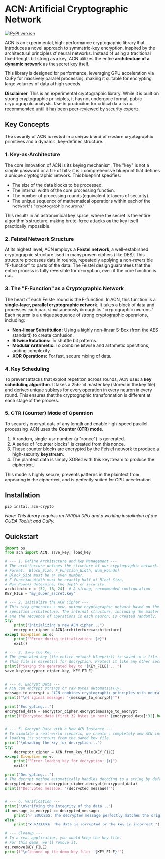# ACN: Artificial Cryptographic Network

[![PyPI version](https://badge.fury.io/py/acn-crypto.svg)](https://badge.fury.io/py/acn-crypto)

ACN is an experimental, high-performance cryptographic library that introduces a novel approach to symmetric-key encryption, inspired by the architectural principles of neural networks. Instead of using a traditional fixed-length bit string as a key, ACN utilizes the entire **architecture of a dynamic network** as the secret key itself.

This library is designed for performance, leveraging GPU acceleration via CuPy for massively parallel processing, making it suitable for encrypting large volumes of data at high speeds.

**Disclaimer:** This is an experimental cryptographic library. While it is built on strong cryptographic principles, it has not undergone formal, public cryptographic analysis. Use in production for critical data is not recommended until it has been peer-reviewed by security experts.

## Key Concepts

The security of ACN is rooted in a unique blend of modern cryptographic primitives and a dynamic, key-defined structure.

### 1. Key-as-Architecture
The core innovation of ACN is its keying mechanism. The "key" is not a simple password or a file of bits; it is a comprehensive blueprint that defines a unique cryptographic network. This blueprint specifies:
- The size of the data blocks to be processed.
- The internal width of the core processing function.
- The number of processing rounds (equivalent to layers of security).
- The unique sequence of mathematical operations within each of the network's "cryptographic neurons."

This results in an astronomical key space, where the secret is the entire algorithm's structure, making brute-force attacks on the key itself practically impossible.

### 2. Feistel Network Structure
At its highest level, ACN employs a **Feistel network**, a well-established cryptographic structure used in many proven ciphers (like DES). This structure processes data in rounds, repeatedly applying a non-reversible "F-function" to parts of the data. The Feistel design guarantees that the entire process is fully reversible for decryption, even if the core function is not.

### 3. The "F-Function" as a Cryptographic Network
The heart of each Feistel round is the F-function. In ACN, this function is a **single-layer, parallel cryptographic network**. It takes a block of data and processes each part simultaneously through its "cryptographic neurons." Each neuron is a unique sequence of strong cryptographic operations, including:
- **Non-linear Substitution:** Using a highly non-linear S-Box (from the AES standard) to create confusion.
- **Bitwise Rotations:** To shuffle bit patterns.
- **Modular Arithmetic:** To combine bitwise and arithmetic operations, adding complexity.
- **XOR Operations:** For fast, secure mixing of data.

### 4. Key Scheduling
To prevent attacks that exploit repetition across rounds, ACN uses a **key scheduling algorithm**. It takes a 256-bit master key (stored in the key file) and derives unique subkeys for every operation in every neuron in every round. This ensures that the cryptographic transformation is different at each stage of the process.

### 5. CTR (Counter) Mode of Operation
To securely encrypt data of any length and enable high-speed parallel processing, ACN uses the **Counter (CTR) mode**.
1. A random, single-use number (a "nonce") is generated.
2. A series of "counter blocks" is created from this nonce.
3. These counter blocks are encrypted by the Feistel network to produce a high-security **keystream**.
4. The plaintext data is simply XORed with this keystream to produce the ciphertext.

This mode is highly secure, prevents patterns in the plaintext from appearing in the ciphertext, and is perfectly suited for GPU acceleration.

## Installation
```bash
pip install acn-crypto
```
*Note: This library requires an NVIDIA GPU and a working installation of the CUDA Toolkit and CuPy.*

## Quickstart

```python
import os
from acn import ACN, save_key, load_key

# --- 1. Define Architecture and Key Management ---
# The architecture defines the structure of our cryptographic network.
# Format: [Block_Size, F_Function_Width, Num_Rounds]
# Block_Size must be an even number.
# F_Function_Width must be exactly half of Block_Size.
# Num_Rounds determines the depth of security.
architecture = [32, 16, 24]  # A strong, recommended configuration
KEY_FILE = "my_super_secret.key"

# --- 2. Initialize the ACN Cipher ---
# This step generates a new, unique cryptographic network based on the
# specified architecture. The internal structure, including the master key
# and the sequence of operations in each neuron, is created randomly.
try:
    print("Initializing a new ACN cipher...")
    encryptor_cipher = ACN(architecture=architecture)
except Exception as e:
    print(f"Error during initialization: {e}")
    exit()

# --- 3. Save the Key ---
# The generated key (the entire network blueprint) is saved to a file.
# This file is essential for decryption. Protect it like any other secret key.
print(f"Saving the generated key to '{KEY_FILE}'...")
save_key(encryptor_cipher.key, KEY_FILE)


# --- 4. Encrypt Data ---
# ACN can encrypt strings or raw bytes automatically.
message_to_encrypt = "ACN combines cryptographic principles with neural network architecture."
print(f"\nOriginal message: '{message_to_encrypt}'")

print("Encrypting...")
encrypted_data = encryptor_cipher.encrypt(message_to_encrypt)
print(f"Encrypted data (first 32 bytes in hex): {encrypted_data[:32].hex()}...")


# --- 5. Decrypt Data with a New ACN Instance ---
# To simulate a real-world scenario, we create a completely new ACN instance,
# loading its structure from the saved key file.
print("\nLoading the key for decryption...")
try:
    decryptor_cipher = ACN.from_key_file(KEY_FILE)
except Exception as e:
    print(f"Error loading key for decryption: {e}")
    exit()

print("Decrypting...")
# The decrypt method automatically handles decoding to a string by default.
decrypted_message = decryptor_cipher.decrypt(encrypted_data)
print(f"Decrypted message: '{decrypted_message}'")


# --- 6. Verification ---
print("\nVerifying the integrity of the data...")
if message_to_encrypt == decrypted_message:
    print("✅ SUCCESS: The decrypted message perfectly matches the original.")
else:
    print("❌ FAILURE: The data is corrupted or the key is incorrect.")

# --- Cleanup ---
# In a real application, you would keep the key file.
# For this demo, we'll remove it.
os.remove(KEY_FILE)
print(f"\nCleaned up the demo key file: '{KEY_FILE}'")
```